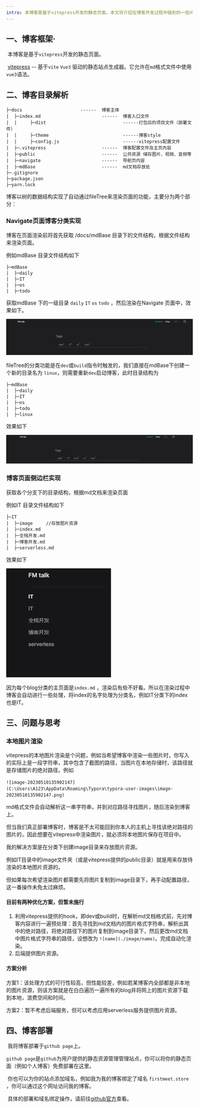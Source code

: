 ```yaml
---
intro: 本博客是基于vitepress开发的静态页面。本文将介绍在博客开发过程中碰到的一些问题，并会系统讲解我魔改出来的vitepress的目录结构。
---
```


## 一、博客框架·

​	本博客是基于`vitepress`开发的静态页面。

​	[vitepress](https://github.com/vitejs/vite) -- 基于`vite` `Vue3` 驱动的静态站点生成器。它允许在`md`格式文件中使用`vue3`语法。

## 二、博客目录解析

```
├─docs						------  博客主体
|  ├─index.md						------  博客入口文件
|  |     ├─dist								------打包后的项目文件（部署文件）
|  |     ├─theme							------博客style
|  |     ├─config.js						------vitepress配置文件
|  ├─.vitepress						------  博客配置文件及主页内容
|  ├─public							------  公共资源 储存图片、视频、音频等
|  ├─navigate						------  导航页内容
|  ├─mdBase							------  md文档存放处
├─.gitignore
├─package.json
├─yarn.lock
```

博客以树的数据结构实现了自动通过fileTree来渲染页面的功能，主要分为两个部分：

### Navigate页面博客分类实现

博客在页面渲染前将首先获取 /docs/mdBase 目录下的文件结构，根据文件结构来渲染页面。

例如mdBase 目录文件结构如下

```
├─mdBase
|  ├─daily
|  ├─IT
|  ├─os
|  ├─todo
```

获取mdBase 下的一级目录 `daily` `IT` `os`  `todo` ，然后渲染在Navigate 页面中，效果如下。

![image-20230510124528510](./image/image-20230510124528510.png)

fileTree的分类功能是在`dev`或`build`指令时触发的，我们直接在mdBase下创建一个新的目录名为 `linux`，则需要重新`dev`启动博客，此时目录结构为

```
├─mdBase
|  ├─daily
|  ├─IT
|  ├─os
|  ├─todo
|  ├─linux
```

效果如下

![image-20230510133921211](./image/image-20230510133921211.png)

### 博客页面侧边栏实现

获取各个分支下的目录结构，根据md文档来渲染页面

例如IT 目录文件结构如下

```
├─IT
|  ├─image     //存放图片资源
|  ├─index.md
|  ├─全栈开发.md
|  ├─博客开发.md
|  ├─serverless.md
```

效果如下

![image-20230510134734677](./image/image-20230510134734677.png)

因为每个blog分类的主页面是`index.md` ，渲染后有些不好看。所以在渲染过程中博客会自动进行一些处理，将index的名字处理为分类名，例如IT分类下的index也是IT。

## 三、问题与思考

### 本地图片渲染

vitepress的本地图片渲染是个问题，例如当希望博客中渲染一些图片时，你写入的实际上是一段字符串，其中包含了截图的路径，当图片在本地存储时，该路径就是存储图片的绝对路径。例如

`![image-20230510135902147](C:\Users\A123\AppData\Roaming\Typora\typora-user-images\image-20230510135902147.png)`

md格式文件会自动解析这一串字符串，并到对应路径寻找图片，随后渲染到博客上。

但当我们真正部署博客时，博客是不太可能回到你本人的主机上寻找该绝对路径的图片的，因此想要在vitepress中渲染图片，就必须将本地图片保存在项目中。

我的解决方案是在分类下创建image目录来存放图片资源。

例如IT目录中的image文件夹（或是vitepress提供的public目录）就是用来存放待渲染的本地图片资源的。

但如果每次希望渲染图片都需要先将图片复制到image目录下，再手动配置路径，这一番操作未免太过麻烦。

#### 目前有两种优化方案，但暂未施行

1. 利用vitepress提供的hook，即dev或build时，在解析md文档格式前，先对博客内容进行一遍预处理：首先寻找到md文档内的图片格式字符串，解析出其中的绝对路径，将绝对路径下的图片复制到image目录下，然后更改md文档中图片格式字符串的路径，设想改为 `![name](./image/name)`。完成自动化渲染。
2. 后端提供图片资源。

#### 方案分析

方案1：该处理方式的可行性较高，但性能较差，例如若某博客内全部都是非本地的图片资源，则该方案就是在白白遍历一遍所有的blog并将网上的图片资源下载到本地，浪费空间和时间。

方案2：暂不考虑后端服务，但可以考虑应用serverless服务提供图片资源。

### 

## 四、博客部署

​	我将博客部署于`github page`上。

​	`github page`是`github`为用户提供的静态资源管理管理站点，你可以将你的静态页面（例如个人博客）免费部署在这里。

​	你也可以为你的站点添加域名，例如我为我的博客绑定了域名 `firstmeet.store` ，你可以通过这个网址访问我的博客。

​	具体的部署和域名绑定操作，请前往[github官方](https://pages.github.com/)查看。